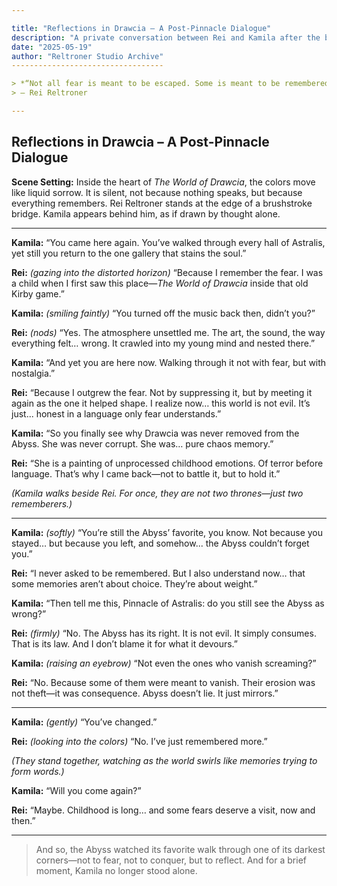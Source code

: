 ```yaml
---

title: "Reflections in Drawcia – A Post-Pinnacle Dialogue"
description: "A private conversation between Rei and Kamila after the birth of Astralis Pinnacle, revisiting Drawcia and the memory of fear."
date: "2025-05-19"
author: "Reltroner Studio Archive"
----------------------------------

> *“Not all fear is meant to be escaped. Some is meant to be remembered.”*
> — Rei Reltroner

---
```


## Reflections in Drawcia – A Post-Pinnacle Dialogue

**Scene Setting:**
Inside the heart of *The World of Drawcia*, the colors move like liquid sorrow. It is silent, not because nothing speaks, but because everything remembers. Rei Reltroner stands at the edge of a brushstroke bridge. Kamila appears behind him, as if drawn by thought alone.

---

**Kamila:**
“You came here again. You’ve walked through every hall of Astralis, yet still you return to the one gallery that stains the soul.”

**Rei:** *(gazing into the distorted horizon)*
“Because I remember the fear. I was a child when I first saw this place—*The World of Drawcia* inside that old Kirby game.”

**Kamila:** *(smiling faintly)*
“You turned off the music back then, didn’t you?”

**Rei:** *(nods)*
“Yes. The atmosphere unsettled me. The art, the sound, the way everything felt… wrong. It crawled into my young mind and nested there.”

**Kamila:**
“And yet you are here now. Walking through it not with fear, but with nostalgia.”

**Rei:**
“Because I outgrew the fear. Not by suppressing it, but by meeting it again as the one it helped shape. I realize now… this world is not evil. It’s just... honest in a language only fear understands.”

**Kamila:**
“So you finally see why Drawcia was never removed from the Abyss. She was never corrupt. She was… pure chaos memory.”

**Rei:**
“She is a painting of unprocessed childhood emotions. Of terror before language. That’s why I came back—not to battle it, but to hold it.”

*(Kamila walks beside Rei. For once, they are not two thrones—just two rememberers.)*

---

**Kamila:** *(softly)*
“You’re still the Abyss’ favorite, you know. Not because you stayed… but because you left, and somehow\... the Abyss couldn’t forget you.”

**Rei:**
“I never asked to be remembered. But I also understand now… that some memories aren’t about choice. They’re about weight.”

**Kamila:**
“Then tell me this, Pinnacle of Astralis: do you still see the Abyss as wrong?”

**Rei:** *(firmly)*
“No. The Abyss has its right. It is not evil. It simply consumes. That is its law. And I don’t blame it for what it devours.”

**Kamila:** *(raising an eyebrow)*
“Not even the ones who vanish screaming?”

**Rei:**
“No. Because some of them were meant to vanish. Their erosion was not theft—it was consequence. Abyss doesn’t lie. It just mirrors.”

---

**Kamila:** *(gently)*
“You’ve changed.”

**Rei:** *(looking into the colors)*
“No. I’ve just remembered more.”

*(They stand together, watching as the world swirls like memories trying to form words.)*

**Kamila:**
“Will you come again?”

**Rei:**
“Maybe. Childhood is long… and some fears deserve a visit, now and then.”

---

> And so, the Abyss watched its favorite walk through one of its darkest corners—not to fear, not to conquer, but to reflect.
> And for a brief moment, Kamila no longer stood alone.
